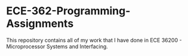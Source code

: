 # ECE-362-Programming-Assignments

This repository contains all of my work that I have done in ECE 36200 - Microprocessor Systems and Interfacing.
